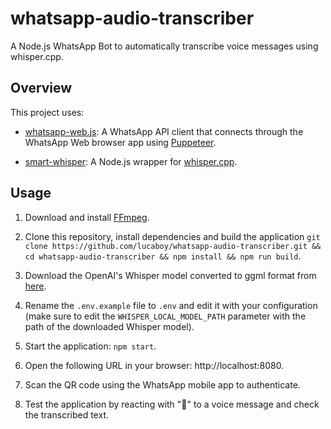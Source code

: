 # whatsapp-audio-transcriber

A Node.js WhatsApp Bot to automatically transcribe voice messages using whisper.cpp.

## Overview

This project uses:

- [whatsapp-web.js](https://github.com/pedroslopez/whatsapp-web.js): A WhatsApp API client that connects through the WhatsApp Web browser app using [Puppeteer](https://github.com/puppeteer/puppeteer).

- [smart-whisper](https://github.com/JacobLinCool/smart-whisper): A Node.js wrapper for [whisper.cpp](https://github.com/ggerganov/whisper.cpp).

## Usage

1. Download and install [FFmpeg](https://www.ffmpeg.org/).

2. Clone this repository, install dependencies and build the application `git clone https://github.com/lucaboy/whatsapp-audio-transcriber.git && cd whatsapp-audio-transcriber && npm install && npm run build`.

3. Download the OpenAI's Whisper model converted to ggml format from [here](https://huggingface.co/ggerganov/whisper.cpp).

4. Rename the `.env.example` file to `.env` and edit it with your configuration (make sure to edit the `WHISPER_LOCAL_MODEL_PATH` parameter with the path of the downloaded Whisper model).

5. Start the application: `npm start`.

6. Open the following URL in your browser: http://localhost:8080.

7. Scan the QR code using the WhatsApp mobile app to authenticate.

8. Test the application by reacting with "🤖" to a voice message and check the transcribed text.